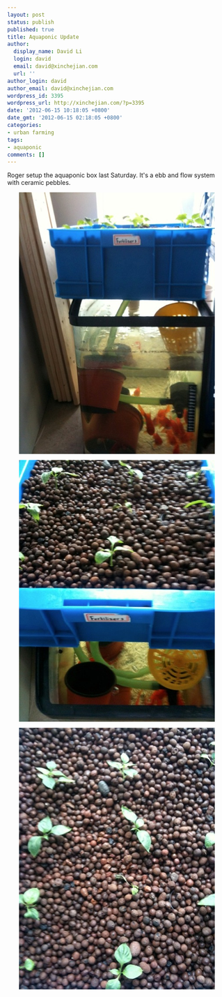 ```yaml
---
layout: post
status: publish
published: true
title: Aquaponic Update
author:
  display_name: David Li
  login: david
  email: david@xinchejian.com
  url: ''
author_login: david
author_email: david@xinchejian.com
wordpress_id: 3395
wordpress_url: http://xinchejian.com/?p=3395
date: '2012-06-15 10:18:05 +0800'
date_gmt: '2012-06-15 02:18:05 +0800'
categories:
- urban farming
tags:
- aquaponic
comments: []
---
```

<p>Roger setup the aquaponic box last Saturday. It's a ebb and flow system with ceramic pebbles. </p>
<p>
<img style="display:block; margin-left:auto; margin-right:auto;" src="/uploads/2012/06/IMG_1726.jpeg" alt="IMG 1726" title="IMG_1726.jpeg" border="0" width="450" height="600" /></p></p>
<p>
<img style="display:block; margin-left:auto; margin-right:auto;" src="/uploads/2012/06/IMG_1727.jpeg" alt="IMG 1727" title="IMG_1727.jpeg" border="0" width="450" height="600" /></p></p>
<p>
<img style="display:block; margin-left:auto; margin-right:auto;" src="/uploads/2012/06/IMG_1728.jpeg" alt="IMG 1728" title="IMG_1728.jpeg" border="0" width="450" height="600" /></p></p>
